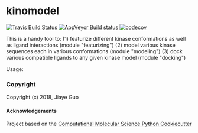 kinomodel
==============================
[//]: # (Badges)
[![Travis Build Status](https://travis-ci.org/REPLACE_WITH_OWNER_ACCOUNT/kinomodel.png)](https://travis-ci.org/REPLACE_WITH_OWNER_ACCOUNT/kinomodel)
[![AppVeyor Build status](https://ci.appveyor.com/api/projects/status/REPLACE_WITH_APPVEYOR_LINK/branch/master?svg=true)](https://ci.appveyor.com/project/REPLACE_WITH_OWNER_ACCOUNT/kinomodel/branch/master)
[![codecov](https://codecov.io/gh/REPLACE_WITH_OWNER_ACCOUNT/kinomodel/branch/master/graph/badge.svg)](https://codecov.io/gh/REPLACE_WITH_OWNER_ACCOUNT/kinomodel/branch/master)

This is a handy tool to:
	(1) featurize different kinase conformations as well as ligand interactions (module "featurizing")
	(2) model various kinase sequences each in various conformations (module "modeling")
	(3) dock various compatible ligands to any given kinase model (module "docking")

Usage:

### Copyright

Copyright (c) 2018, Jiaye Guo


#### Acknowledgements
 
Project based on the 
[Computational Molecular Science Python Cookiecutter](https://github.com/molssi/cookiecutter-cms)
